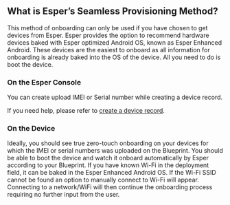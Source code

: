 ## What is Esper’s Seamless Provisioning Method?

This method of onboarding can only be used if you have chosen to get devices from Esper. Esper provides the option to recommend hardware devices baked with Esper optimized Android OS, known as Esper Enhanced Android. These devices are the easiest to onboard as all information for onboarding is already baked into the OS of the device. All you need to do is boot the device.

### On the Esper Console

You can create upload IMEI or Serial number while creating  a device record. 
    

If you need help, please refer to [create a device record](../devices-groups/device-record.md).

### On the Device

Ideally, you should see true zero-touch onboarding on your devices for which the IMEI or serial numbers was uploaded on the Blueprint. You should be able to boot the device and watch it onboard automatically by Esper according to your Blueprint. If you have known Wi-Fi in the deployment field, it can be baked in the Esper Enhanced Android OS. If the Wi-Fi SSID cannot be found an option to manually connect to Wi-Fi will appear. Connecting to a network/WiFi will then continue the onboarding process requiring no further input from the user.

